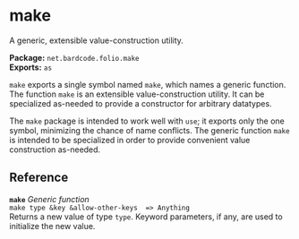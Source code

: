 # make

A generic, extensible value-construction utility.

**Package:** `net.bardcode.folio.make`<br>
**Exports:** `as`

`make` exports a single symbol named `make`, which names a generic function. The function `make` is an extensible value-construction utility. It can be specialized as-needed to provide a constructor for arbitrary datatypes.

The `make` package is intended to work well with `use`; it exports only the one symbol, minimizing the chance of name conflicts. The generic function `make` is intended to be specialized in order to provide convenient value construction as-needed.

## Reference

**`make`** *Generic function* <br>
`make type &key &allow-other-keys  => Anything`<br>
Returns a new value of type `type`. Keyword parameters, if any, are used to initialize the new value.
